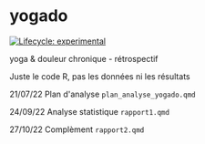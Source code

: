 # yogado

  <!-- badges: start -->
  [![Lifecycle: experimental](https://img.shields.io/badge/lifecycle-experimental-brightgreen.svg)](https://lifecycle.r-lib.org/articles/stages.html#experimental)
  <!-- badges: end -->
  
yoga &amp; douleur chronique - rétrospectif

Juste le code R, pas les données ni les résultats

21/07/22 Plan d'analyse  `plan_analyse_yogado.qmd`

24/09/22 Analyse statistique `rapport1.qmd`

27/10/22 Complèment  `rapport2.qmd`
